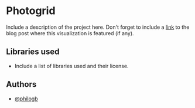 # Photogrid

Include a description of the project here. Don't forget to include a [link](https://twitter.com/) to
the blog post where this visualization is featured (if any).

## Libraries used

 * Include a list of libraries used and their license.

## Authors

 * [@philogb](https://twitter.com/philogb)

